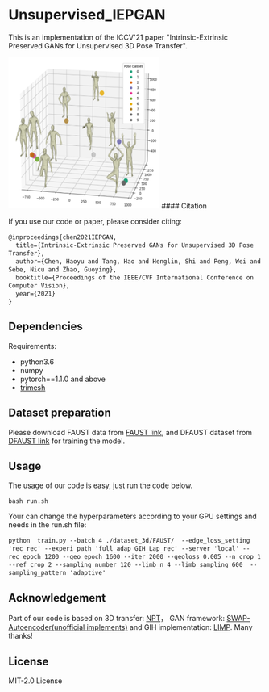 # Unsupervised_IEPGAN

This is an implementation of the ICCV'21 paper "Intrinsic-Extrinsic Preserved GANs for Unsupervised 3D Pose Transfer".

<img src="pose.PNG" width="300" height="300">
#### Citation

If you use our code or paper, please consider citing:
```
@inproceedings{chen2021IEPGAN,
  title={Intrinsic-Extrinsic Preserved GANs for Unsupervised 3D Pose Transfer},
  author={Chen, Haoyu and Tang, Hao and Henglin, Shi and Peng, Wei and Sebe, Nicu and Zhao, Guoying},
  booktitle={Proceedings of the IEEE/CVF International Conference on Computer Vision},
  year={2021}
}
```

## Dependencies

Requirements:
- python3.6
- numpy
- pytorch==1.1.0 and above
- [trimesh](https://github.com/mikedh/trimesh)

## Dataset preparation
Please download FAUST data from [FAUST link](http://faust.is.tue.mpg.de/), and DFAUST dataset from [DFAUST link](https://dfaust.is.tue.mpg.de/) for training the model.

## Usage
The usage of our code is easy, just run the code below.
```
bash run.sh
```

Your can change the hyperparameters according to your GPU settings and needs in the run.sh file:
```
python  train.py --batch 4 ./dataset_3d/FAUST/  --edge_loss_setting 'rec_rec' --experi_path 'full_adap_GIH_Lap_rec' --server 'local' --rec_epoch 1200 --geo_epoch 1600 --iter 2000 --geoloss 0.005 --n_crop 1 --ref_crop 2 --sampling_number 120 --limb_n 4 --limb_sampling 600  --sampling_pattern 'adaptive'
```


## Acknowledgement
Part of our code is based on 
3D transfer: [NPT](https://github.com/jiashunwang/Neural-Pose-Transfer)，
GAN framework: [SWAP-Autoencoder(unofficial implements)](https://github.com/rosinality/swapping-autoencoder-pytorch) and 
GIH implementation: [LIMP](https://github.com/lcosmo/LIMP). 
Many thanks!

## License
MIT-2.0 License
